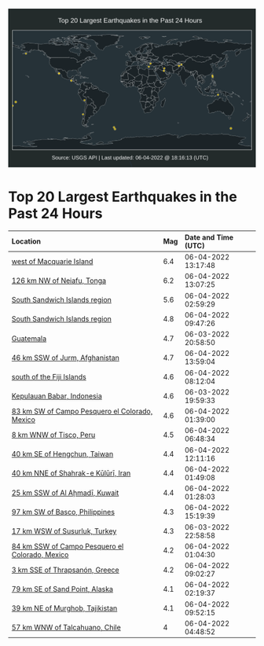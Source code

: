 ![Map](./map.png)

# Top 20 Largest Earthquakes in the Past 24 Hours

| Location | Mag | Date and Time (UTC) |
|:---|:---|:---|
| [west of Macquarie Island](https://earthquake.usgs.gov/earthquakes/eventpage/us7000hexr) | 6.4 | 06-04-2022 13:17:48 |
| [126 km NW of Neiafu, Tonga](https://earthquake.usgs.gov/earthquakes/eventpage/us7000hexp) | 6.2 | 06-04-2022 13:07:25 |
| [South Sandwich Islands region](https://earthquake.usgs.gov/earthquakes/eventpage/us7000heu8) | 5.6 | 06-04-2022 02:59:29 |
| [South Sandwich Islands region](https://earthquake.usgs.gov/earthquakes/eventpage/us7000hewp) | 4.8 | 06-04-2022 09:47:26 |
| [Guatemala](https://earthquake.usgs.gov/earthquakes/eventpage/us7000hery) | 4.7 | 06-03-2022 20:58:50 |
| [46 km SSW of Jurm, Afghanistan](https://earthquake.usgs.gov/earthquakes/eventpage/us7000heyi) | 4.7 | 06-04-2022 13:59:04 |
| [south of the Fiji Islands](https://earthquake.usgs.gov/earthquakes/eventpage/us7000hew7) | 4.6 | 06-04-2022 08:12:04 |
| [Kepulauan Babar, Indonesia](https://earthquake.usgs.gov/earthquakes/eventpage/us7000herc) | 4.6 | 06-03-2022 19:59:33 |
| [83 km SW of Campo Pesquero el Colorado, Mexico](https://earthquake.usgs.gov/earthquakes/eventpage/us7000hetv) | 4.6 | 06-04-2022 01:39:00 |
| [8 km WNW of Tisco, Peru](https://earthquake.usgs.gov/earthquakes/eventpage/us7000hevn) | 4.5 | 06-04-2022 06:48:34 |
| [40 km SE of Hengchun, Taiwan](https://earthquake.usgs.gov/earthquakes/eventpage/us7000hexj) | 4.4 | 06-04-2022 12:11:16 |
| [40 km NNE of Shahrak-e Kūlūrī, Iran](https://earthquake.usgs.gov/earthquakes/eventpage/us7000hety) | 4.4 | 06-04-2022 01:49:08 |
| [25 km SSW of Al Aḩmadī, Kuwait](https://earthquake.usgs.gov/earthquakes/eventpage/us7000hets) | 4.4 | 06-04-2022 01:28:03 |
| [97 km SW of Basco, Philippines](https://earthquake.usgs.gov/earthquakes/eventpage/us7000hez5) | 4.3 | 06-04-2022 15:19:39 |
| [17 km WSW of Susurluk, Turkey](https://earthquake.usgs.gov/earthquakes/eventpage/us7000hesw) | 4.3 | 06-03-2022 22:58:58 |
| [84 km SSW of Campo Pesquero el Colorado, Mexico](https://earthquake.usgs.gov/earthquakes/eventpage/us7000heth) | 4.2 | 06-04-2022 01:04:30 |
| [3 km SSE of Thrapsanón, Greece](https://earthquake.usgs.gov/earthquakes/eventpage/us7000hewf) | 4.2 | 06-04-2022 09:02:27 |
| [79 km SE of Sand Point, Alaska](https://earthquake.usgs.gov/earthquakes/eventpage/us7000heu1) | 4.1 | 06-04-2022 02:19:37 |
| [39 km NE of Murghob, Tajikistan](https://earthquake.usgs.gov/earthquakes/eventpage/us7000hewm) | 4.1 | 06-04-2022 09:52:15 |
| [57 km WNW of Talcahuano, Chile](https://earthquake.usgs.gov/earthquakes/eventpage/us7000heux) | 4 | 06-04-2022 04:48:52 |
